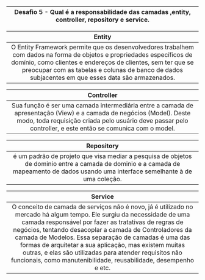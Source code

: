 | Desafio 5 - Qual é a responsabilidade das camadas ,entity, controller, repository e service. | 
|:--------------------------------------------------------------------------------------------:|

|                                                                                                                                          Entity                                                                                                                                           |
|:-----------------------------------------------------------------------------------------------------------------------------------------------------------------------------------------------------------------------------------------------------------------------------------------:|
|O Entity Framework permite que os desenvolvedores trabalhem com dados na forma de objetos e propriedades específicos de domínio, como clientes e endereços de clientes, sem ter que se preocupar com as tabelas e colunas de banco de dados subjacentes em que esses data são armazenados. |


|                                                                                                       Controller                                                                                                        |
|:-----------------------------------------------------------------------------------------------------------------------------------------------------------------------------------------------------------------------:|
|Sua função é ser uma camada intermediária entre a camada de apresentação (View) e a camada de negócios (Model). Deste modo, toda requisição criada pelo usuário deve passar pelo controller, e este então se comunica com o model. |

|                                                                                      Repository                                                                                       |
|:-------------------------------------------------------------------------------------------------------------------------------------------------------------------------------------:|
| é um padrão de projeto que visa mediar a pesquisa de objetos de dominio entre a camada de dominio e a camada de mapeamento de dados usando uma interface semelhante à de uma coleção. |



|                                                         Service                                                          |
|:------------------------------------------------------------------------------------------------------------------------:|
|O conceito de camada de serviços não é novo, já é utilizado no mercado há algum tempo. Ele surgiu da necessidade de uma camada responsável por fazer as tratativas de regras de negócios, tentando desacoplar a camada de Controladores da camada de Modelos. Essa separação de camadas é uma das formas de arquitetar a sua aplicação, mas existem muitas outras, e elas são utilizadas para atender requisitos não funcionais, como manutenibilidade, reusabilidade, desempenho e etc.|
